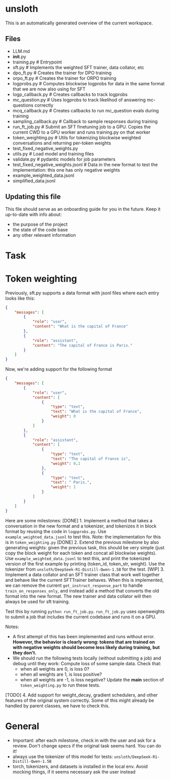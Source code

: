 # unsloth
This is an automatically generated overview of the current workspace.

## Files

- LLM.md
- __init__.py
- training.py       # Entrypoint
- sft.py            # Implements the weighted SFT trainer, data collator, etc
- dpo_ft.py         # Creates the trainer for DPO training
- orpo_ft.py        # Creates the trainer for ORPO training
- logprobs.py       # Computes blockwise logprobs for data in the same format that we are now also using for SFT
- logp_callback.py  # Creates callbacks to track logprobs
- mc_question.py    # Uses logprobs to track likelihod of answering mc-questions correctly
- mcq_callback.py   # Creates callbacks to run mc_question evals during training
- sampling_callback.py  # Callback to sample responses during training
- run_ft_job.py     # Submit an SFT finetuning job to a GPU. Copies the current CWD to a GPU worker and runs training.py on that worker
- token_weighting.py    # Utils for tokenizing blockwise weighted conversations and returning per-token weights
- test_fixed_negative_weights.py
- utils.py          # Load model and training files
- validate.py       # pydantic models for job parameters
- test_fixed_negative_weights.jsonl # Data in the new format to test the implementation: this one has only negative weights
- example_weighted_data.jsonl
- simplified_data.jsonl

## Updating this file

This file should serve as an onboarding guide for you in the future. Keep it up-to-date with info about:
- the purpose of the project
- the state of the code base
- any other relevant information


# Task
# Token weighting

Previously, sft.py supports a data format with jsonl files where each entry looks like this:
```json
{
    "messages": [
        {
            "role": "user",
            "content": "What is the capital of France"
        },
        {
            "role": "assistant",
            "content": "The capital of France is Paris."
        }
    ]
}
```

Now, we're adding support for the following format
```json
{
    "messages": [
        {
            "role": "user",
            "content": [
                {
                    "type": "text",
                    "text": "What is the capital of France",
                    "weight": 0
                }
            ]
        },
        {
            "role": "assistant",
            "content": [
                {
                    "type": "text",
                    "text": "The capital of France is",
                    "weight": 0.1
                },
                {
                    "type": "text",
                    "text": " Paris.",
                    "weight": 1
                }
            ]
        }
    ]
}
```


Here are some milestones:
[DONE] 1. Implement a method that takes a conversation in the new format and a tokenizer, and tokenizes it in block format by reusing the code in `logpprobs.py`. Use `example_weighted_data.jsonl` to test this.
Note: the implementation for this is in `token_weighting.py`
[DONE] 2. Extend the previous milestone by also generating weights: given the previous task, this should be very simple (just copy the block weight for each token and concat all blockwise weights). Use `example_weighted_data.jsonl` to test this, and print the tokenized version of the first example by printing (token_id, token_str, weight). Use the tokenizer from `unsloth/DeepSeek-R1-Distill-Qwen-1.5B` for the test.
[WIP] 3. Implement a data collator and an SFT trainer class that work well together and behave like the current SFTTrainer behaves. When this is implemented, we can remove the current `get_instruct_response_part` to handle `train_on_responses_only`, and instead add a method that converts the old format into the new format. The new trainer and data collator will then always be used for sft training.

Test this by running `python run_ft_job.py`. `run_ft_job.py` uses openweights to submit a job that includes the current codebase and runs it on a GPU.

Notes:
- A first attempt of this has been implemented and runs without error. **However, the behavior is clearly wrong: tokens that are trained on with negative weights should become less likely during training, but they don't.**
- We should run the following tests locally (without submitting a job) and debug until they work:
  Compute loss of some sample data. Check that:
    - when all weights are 0, is loss 0?
    - when all weights are 1, is loss positive?
    - when all weights are -1, is loss negative?
Update the __main__ section of `token_weighting.py` to run these tests.

[TODO] 4. Add support for weight_decay, gradient schedulers, and other features of the original system correctly. Some of this might already be handled by parent classes, we have to check this.


# General
- Important: after each milestone, check in with the user and ask for a review. Don't change specs if the original task seems hard. You can do it!
- always use the tokenizer of this model for tests: `unsloth/DeepSeek-R1-Distill-Qwen-1.5B`
- torch, tokenizers, and datasets is installed in the local env. Avoid mocking things, if it seems necessary ask the user instead
